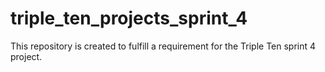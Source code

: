 # triple_ten_projects_sprint_4
This repository is created to fulfill  a requirement for the Triple Ten sprint 4 project.


